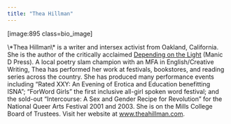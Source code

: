 ```yaml
---
title: "Thea Hillman"
---
```


<p>[image:895 class=bio_image]  </p>

<p>\*Thea Hillman\* is a writer and intersex activist from Oakland, California. She is the author of the critically acclaimed <a href="http://www.amazon.com/exec/obidos/ISBN%3D091639770X/intersexsocietyo/">Depending on the Light</a> (Manic D Press). A local poetry slam champion with an <span class="caps">MFA</span> in English/Creative Writing, Thea has performed her work at festivals, bookstores, and reading series across the country. She has produced many performance events including &#8220;Rated <span class="caps">XXY</span>: An Evening of Erotica and Education benefitting <span class="caps">ISNA</span>&#8221;; &#8220;ForWord Girls&#8221; the first inclusive all-girl spoken word festival; and the sold-out &#8220;Intercourse: A Sex and Gender Recipe for Revolution&#8221; for the National Queer Arts Festival 2001 and 2003. She is on the Mills College Board of Trustees. Visit her website at <a href="http://www.theahillman.com">www.theahillman.com</a>.</p>